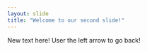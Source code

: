 ```yaml
---
layout: slide
title: "Welcome to our second slide!"
---
```

New text here!
User the left arrow to go back!
